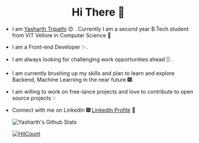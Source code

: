 <h1 align="center"> Hi There 👋 </h1>


* I am [Yasharth Tripathi](https://www.linkedin.com/in/dipto-chakrabarty/) :blush:	 . Currently I am a second year B.Tech student from VIT Vellore in Computer Science  :satellite:

* I am a Front-end Developer :sparkles:.

* I am always looking for challenging work opportunities ahead :file_cabinet: .

* I am currently brushing up my skills and plan to learn and explore Backend, Machine Learning in the near future :fireworks:.

* I am willing to work on free-lance projects and love to  contribute to open source projects :bulb:

* Connect with me on LinkedIn :fireworks: [LinkedIn Profile](https://www.linkedin.com/in/yasharth-tripathi-68612a196/) :sparkler:

  ![Yasharth's Github Stats](https://github-readme-stats.vercel.app/api?username=yasharthratan&show_icons=true_color=fff&icon_color=79ff97&text_color=9f9f9f&bg_color=151515)

  [![HitCount](http://hits.dwyl.com/yasharthratan/yasharthratan.svg)](http://hits.dwyl.com/yasharthratan/yasharthratan)

